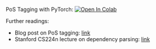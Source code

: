 PoS Tagging with PyTorch:
[![Open In Colab](https://colab.research.google.com/assets/colab-badge.svg)](https://colab.research.google.com/github/neychev/harbour_dlia2020/blob/master/day07/practice_BiLSTM_for_PoS_Tagging.ipynb)

Further readings:

* Blog post on PoS tagging: [link](https://guillaumegenthial.github.io/sequence-tagging-with-tensorflow.html)
* Stanford CS224n lecture on dependency parsing: [link](https://youtu.be/nC9_RfjYwqA)
